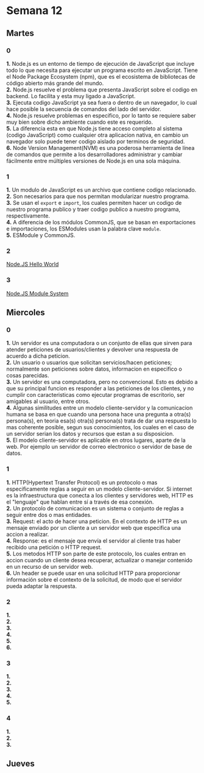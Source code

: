 # Semana 12
## Martes
### 0
<b>1.</b> Node.js es un entorno de tiempo de ejecución de JavaScript que incluye todo lo que necesita para ejecutar un programa escrito en JavaScript. Tiene el Node Package Ecosystem (npm), que es el ecosistema de bibliotecas de código abierto más grande del mundo.<br>
<b>2.</b> Node.js resuelve el problema que presenta JavaScript sobre el codigo en backend. Lo facilita y esta muy ligado a JavaScript.<br>
<b>3.</b> Ejecuta codigo JavaScript ya sea fuera o dentro de un navegador, lo cual hace posible la secuencia de comandos del lado del servidor.<br>
<b>4.</b> Node.js resuelve problemas en especifico, por lo tanto se requiere saber muy bien sobre dicho ambiente cuando este es requerido.<br>
<b>5.</b> La diferencia esta en que Node.js tiene acceso completo al sistema (codigo JavaScript) como cualquier otra aplicacion nativa, en cambio un navegador solo puede tener codigo aislado por terminos de seguridad.<br>
<b>6.</b> Node Version Management(NVM)  es una poderosa herramienta de línea de comandos que permite a los desarrolladores administrar y cambiar fácilmente entre múltiples versiones de Node.js en una sola máquina.
### 1
<b>1.</b> Un modulo de JavaScript es un archivo que contiene codigo relacionado.<br>
<b>2.</b> Son necesarios para que nos permitan modularizar nuestro programa.<br>
<b>3.</b> Se usan el ```export``` e ```import```, los cuales permiten hacer un codigo de nuestro programa publico y traer codigo publico a nuestro programa, respectivamente.<br>
<b>4.</b> A diferencia de los módulos CommonJS, que se basan en exportaciones e importaciones, los ESModules usan la palabra clave ```module```.<br>
<b>5.</b> ESModule y CommonJS.
### 2
[Node.JS Hello World](/ejercicios/Hello_World_JS.md) <br>
### 3
[Node.JS Module System](/ejercicios/ModuleSystem.md) <br>
## Miercoles
### 0
<b>1.</b> Un servidor es una computadora o un conjunto de ellas que sirven para atender peticiones de usuarios/clientes y devolver una respuesta de acuerdo a dicha peticion.<br>
<b>2.</b> Un usuario o usuarios que solicitan servicios/hacen peticiones; normalmente son peticiones sobre datos, informacion en especifico o cosas parecidas.<br>
<b>3.</b> Un servidor es una computadora, pero no convencional. Esto es debido a que su principal funcion es responder a las peticiones de los clientes, y no cumplir con caracteristicas como ejecutar programas de escritorio, ser amigables al usuario, entre otros.<br>
<b>4.</b> Algunas similitudes entre un modelo cliente-servidor y la comunicacion humana se basa en que cuando una persona hace una pregunta a otra(s) persona(s), en teoria esa(s) otra(s) persona(s) trata de dar una respuesta lo mas coherente posible, segun sus conocimientos, los cuales en el caso de un servidor serian los datos y recursos que estan a su disposicion.<br>
<b>5.</b> El modelo cliente-servidor es aplicable en otros lugares, aparte de la web. Por ejemplo un servidor de correo electronico o servidor de base de datos.
### 1
<b>1.</b> HTTP(Hypertext Transfer Protocol) es un protocolo o mas especificamente reglas a seguir en un modelo cliente-servidor. Si internet es la infraestructura que conecta a los clientes y servidores web, HTTP es el "lenguaje" que hablan entre sí a través de esa conexión.<br>
<b>2.</b> Un protocolo de comunicacion es un sistema o conjunto de reglas a seguir entre dos o mas entidades.<br>
<b>3.</b> Request: el acto de hacer una peticion. En el contexto de HTTP es un mensaje enviado por un cliente a un servidor web que especifica una accion a realizar.<br>
<b>4.</b> Response: es el mensaje que envía el servidor al cliente tras haber recibido una petición o HTTP request.<br>
<b>5.</b> Los metodos HTTP son parte de este protocolo, los cuales entran en accion cuando un cliente desea recuperar, actualizar o manejar contenido en un recurso de un servidor web.<br>
<b>6.</b> Un header se puede usar en una solicitud HTTP para proporcionar información sobre el contexto de la solicitud, de modo que el servidor pueda adaptar la respuesta.
### 2
<b>1.</b><br>
<b>2.</b><br>
<b>3.</b><br>
<b>4.</b><br>
<b>5.</b><br>
<b>6.</b>
### 3
<b>1.</b><br>
<b>2.</b><br>
<b>3.</b><br>
<b>4.</b><br>
<b>5.</b>
### 4
<b>1.</b><br>
<b>2.</b><br>
<b>3.</b>
## Jueves
